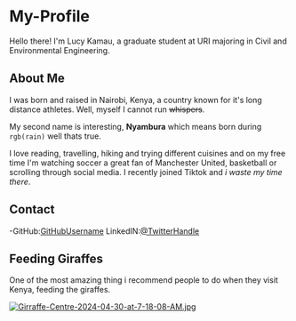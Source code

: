 # My-Profile
Hello there! I'm Lucy Kamau, a graduate student at URI majoring in Civil and Environmental Engineering.
## About Me
I was born and raised in Nairobi, Kenya, a country known for it's long distance athletes. Well, myself I cannot run ~~whispers~~.

My second name is interesting, **Nyambura** which means born during `rgb(rain)` well thats true. 

I love reading, travelling, hiking and trying different cuisines and on my free time I'm watching soccer a great fan of Manchester United, basketball or scrolling through social media. I recently joined Tiktok and _i waste my time there_.

## Contact
-GitHub:[GitHubUsername](https://github.com/lucykamau-lk/My-Profile/edit/main/README.md)
LinkedIN:[@TwitterHandle](https://www.linkedin.com/in/lucy-n-kamau-6a2434189/)

## Feeding Giraffes
One of the most amazing thing i recommend people to do when they visit Kenya, feeding the giraffes.

[![Girraffe-Centre-2024-04-30-at-7-18-08-AM.jpg](https://i.postimg.cc/6qfNp1Gm/Girraffe-Centre-2024-04-30-at-7-18-08-AM.jpg)](https://postimg.cc/SYRPZdd6)


